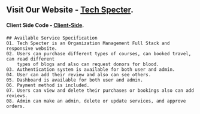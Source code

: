 ## Visit Our Website - [Tech Specter](https://agency-97aa4.web.app/).
#### Client Side Code - [Client-Side](https://github.com/shahidmonowarr/tech-specter-client).

```
## Available Service Specification
01. Tech Specter is an Organization Management Full Stack and responsive website.
02. Users can purchase different types of courses, can booked travel, can read different
    types of blogs and also can request donors for blood.
03. Authentication system is available for both user and admin.
04. User can add their review and also can see others.
05. Dashboard is available for both user and admin.
06. Payment method is included. 
07. Users can view and delete their purchases or bookings also can add reviews. 
08. Admin can make an admin, delete or update services, and approve orders.

```
